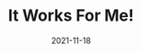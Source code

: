 ---
date: '2021-11-18'
description: If you work within software engineering teams, you have probably heard the phrase "It works for me" many times. It means a bug has been found and it cannot reproduced. Find out how VMware Tanzu Application Platform will enable developers to run, debug, and iterate in real time on a Kubernetes cluster without leaving their IDE!
lastmod: '2021-11-18'
tags:
- Tanzu Application Platform
team:
- Aaron Torgerson
title: It Works For Me!
youtube_id: aXUOSabBluY
---